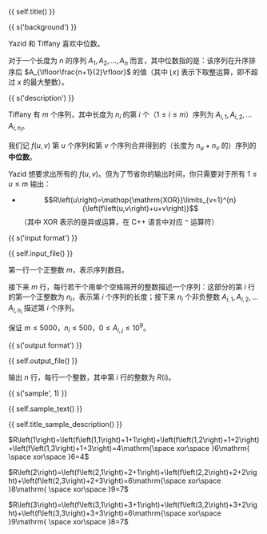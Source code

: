 {{ self.title() }}

{{ s('background') }}

Yazid 和 Tiffany 喜欢中位数。

对于一个长度为 $n$ 的序列 $A_1,A_2,\dots,A_n$ 而言，其中位数指的是：该序列在升序排序后 $A_{\lfloor\frac{n+1}{2}\rfloor}$ 的值（其中 $\lfloor x\rfloor$ 表示下取整运算，即不超过 $x$ 的最大整数）。

{{ s('description') }}

Tiffany 有 $m$ 个序列，其中长度为 $n_i$ 的第 $i$ 个（$1\leq i\leq m$）序列为 $A_{i,1},A_{i,2},\dots A_{i,n_i}$。

我们记 $f\left( u,v\right)$ 第 $u$ 个序列和第 $v$ 个序列合并得到的（长度为 $n_u +n_v$ 的）序列的**中位数**。

Yazid 想要求出所有的 $f\left( u,v\right)$。但为了节省你的输出时间，你只需要对于所有 $1\leq u\leq m$ 输出：

* $$R\left(u\right)=\mathop{\mathrm{XOR}}\limits_{v=1}^{n} {\left(f\left(u,v\right)+u+v\right)}$$（其中 $\mathrm{XOR}$ 表示的是异或运算，在 C++ 语言中对应 `^` 运算符）

{{ s('input format') }}

{{ self.input_file() }}

第一行一个正整数 $m$，表示序列数目。

接下来 $m$ 行，每行若干个用单个空格隔开的整数描述一个序列：这部分的第 $i$ 行的第一个正整数为 $n_i$，表示第 $i$ 个序列的长度；接下来 $n_i$ 个非负整数 $A_{i,1},A_{i,2},\dots A_{i,n_i}$ 描述第 $i$ 个序列。

保证 $m\leq 5000$，$n_i\leq 500$，$0\leq A_{i,j}\leq 10^9$。

{{ s('output format') }}

{{ self.output_file() }}

输出 $n$ 行，每行一个整数，其中第 $i$ 行的整数为 $R\left(i\right)$。

{{ s('sample', 1) }}

{{ self.sample_text() }}

{{ self.title_sample_description() }}

$R\left(1\right)=\left(f\left(1,1\right)+1+1\right)+\left(f\left(1,2\right)+1+2\right)+\left(f\left(1,3\right)+1+3\right)=4\mathrm{\space xor\space }6\mathrm{ \space xor\space }6=4$

$R\left(2\right)=\left(f\left(2,1\right)+2+1\right)+\left(f\left(2,2\right)+2+2\right)+\left(f\left(2,3\right)+2+3\right)=6\mathrm{\space xor\space }8\mathrm{ \space xor\space }9=7$

$R\left(3\right)=\left(f\left(3,1\right)+3+1\right)+\left(f\left(3,2\right)+3+2\right)+\left(f\left(3,3\right)+3+3\right)=6\mathrm{\space xor\space }9\mathrm{ \space xor\space }8=7$
